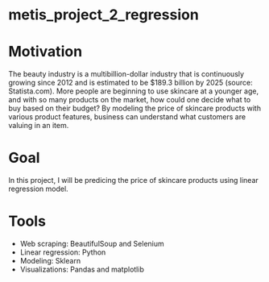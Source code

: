 # metis_project_2_regression
# Motivation

The beauty industry is a multibillion-dollar industry that is continuously growing since 2012 and is estimated to be $189.3 billion by 2025 (source: Statista.com). More people are beginning to use skincare at a younger age, and with so many products on the market, how could one decide what to buy based on their budget? By modeling the price of skincare products with various product features, business can understand what customers are valuing in an item. 

# Goal
In this project, I will be predicing the price of skincare products using linear regression model. 

# Tools
* Web scraping: BeautifulSoup and Selenium
* Linear regression: Python
* Modeling: Sklearn
* Visualizations: Pandas and matplotlib

